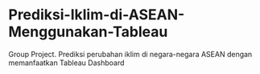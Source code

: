 # Prediksi-Iklim-di-ASEAN-Menggunakan-Tableau

Group Project. Prediksi perubahan iklim di negara-negara ASEAN dengan memanfaatkan Tableau Dashboard
